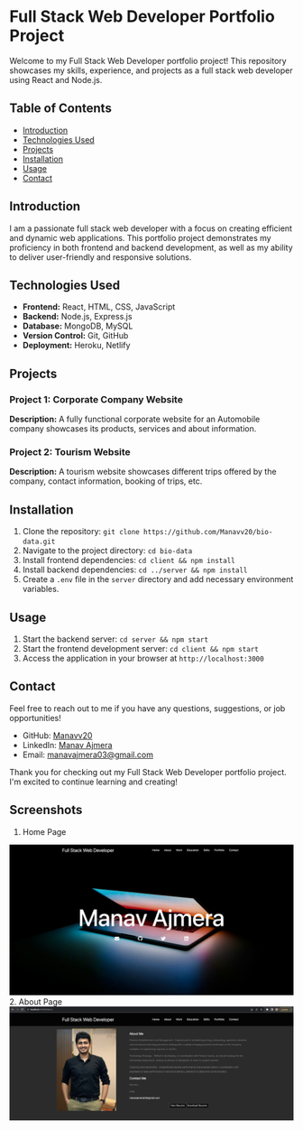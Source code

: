 # Full Stack Web Developer Portfolio Project

Welcome to my Full Stack Web Developer portfolio project! This repository showcases my skills, experience, and projects as a full stack web developer using React and Node.js.

## Table of Contents

- [Introduction](#introduction)
- [Technologies Used](#technologies-used)
- [Projects](#projects)
- [Installation](#installation)
- [Usage](#usage)
- [Contact](#contact)

## Introduction

I am a passionate full stack web developer with a focus on creating efficient and dynamic web applications. This portfolio project demonstrates my proficiency in both frontend and backend development, as well as my ability to deliver user-friendly and responsive solutions.

## Technologies Used

- **Frontend:** React, HTML, CSS, JavaScript
- **Backend:** Node.js, Express.js
- **Database:** MongoDB, MySQL
- **Version Control:** Git, GitHub
- **Deployment:** Heroku, Netlify

## Projects

### Project 1: Corporate Company Website

**Description:** A fully functional corporate website for an Automobile company showcases its products, services and about information.

### Project 2: Tourism Website

**Description:** A tourism website showcases different trips offered by the company, contact information, booking of trips, etc.

<!-- ### Project 3: Blogging Platform

**Description:** A blogging website where users can write, edit, and publish articles. Includes user profiles and the ability to comment on articles.

**GitHub Repository:** [Blogging Platform Repo](https://github.com/yourusername/blogging-platform) -->

## Installation

1. Clone the repository: `git clone https://github.com/Manavv20/bio-data.git`
2. Navigate to the project directory: `cd bio-data`
3. Install frontend dependencies: `cd client && npm install`
4. Install backend dependencies: `cd ../server && npm install`
5. Create a `.env` file in the `server` directory and add necessary environment variables.

## Usage

1. Start the backend server: `cd server && npm start`
2. Start the frontend development server: `cd client && npm start`
3. Access the application in your browser at `http://localhost:3000`

## Contact

Feel free to reach out to me if you have any questions, suggestions, or job opportunities!

- GitHub: [Manavv20](https://github.com/Manavv20)
- LinkedIn: [Manav Ajmera](https://www.linkedin.com/in/manav-ajmera20)
- Email: manavajmera03@gmail.com

Thank you for checking out my Full Stack Web Developer portfolio project. I'm excited to continue learning and creating!

## Screenshots

1. Home Page
<img src="./src/assets/HomePage.jpeg"/>
2. About Page
<img src="./src/assets/AboutPage.jpeg">
